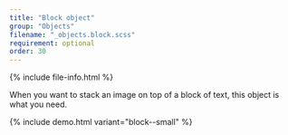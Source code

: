 ```yaml
---
title: "Block object"
group: "Objects"
filename: "_objects.block.scss"
requirement: optional
order: 30
---
```


{% include file-info.html %}

When you want to stack an image on top of a block of text, this object is what you need.

{% include demo.html variant="block--small" %}
